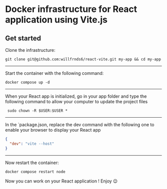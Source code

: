 # Docker infrastructure for React application using Vite.js

## Get started
Clone the infrastructure:
```shell
git clone git@github.com:willfrnds6/react-vite.git my-app && cd my-app
```
---

Start the container with the following command:
```shell
docker compose up -d
```
---

When your React app is initialized, go in your app folder and type the following command to allow your computer to update the project files   
```shell
 sudo chown -R $USER:$USER *
```
---

In the `package.json, replace the dev command with the following one to enable your browser to display your React app
```json
{
  "dev": "vite --host"
}
```
---

Now restart the container:
```shell
docker compose restart node
```

Now you can work on your React application ! Enjoy 😉